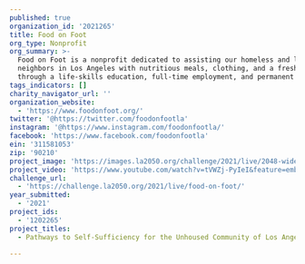 ```yaml
---
published: true
organization_id: '2021265'
title: Food on Foot
org_type: Nonprofit
org_summary: >-
  Food on Foot is a nonprofit dedicated to assisting our homeless and low-income
  neighbors in Los Angeles with nutritious meals, clothing, and a fresh start
  through a life-skills education, full-time employment, and permanent housing.
tags_indicators: []
charity_navigator_url: ''
organization_website:
  - 'https://www.foodonfoot.org/'
twitter: '@https://twitter.com/foodonfootla'
instagram: '@https://www.instagram.com/foodonfootla/'
facebook: 'https://www.facebook.com/foodonfootla'
ein: '311581053'
zip: '90210'
project_image: 'https://images.la2050.org/challenge/2021/live/2048-wide/food-on-foot.jpg'
project_video: 'https://www.youtube.com/watch?v=tVWZj-PyIeI&feature=emb_logo'
challenge_url:
  - 'https://challenge.la2050.org/2021/live/food-on-foot/'
year_submitted:
  - '2021'
project_ids:
  - '1202265'
project_titles:
  - Pathways to Self-Sufficiency for the Unhoused Community of Los Angeles

---
```

